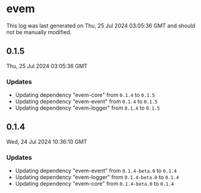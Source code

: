 # evem

This log was last generated on Thu, 25 Jul 2024 03:05:36 GMT and should not be manually modified.

## 0.1.5
Thu, 25 Jul 2024 03:05:36 GMT

### Updates

- Updating dependency "evem-core" from `0.1.4` to `0.1.5`
- Updating dependency "evem-event" from `0.1.4` to `0.1.5`
- Updating dependency "evem-logger" from `0.1.4` to `0.1.5`

## 0.1.4
Wed, 24 Jul 2024 10:36:10 GMT

### Updates

- Updating dependency "evem-event" from `0.1.4-beta.0` to `0.1.4`
- Updating dependency "evem-logger" from `0.1.4-beta.0` to `0.1.4`
- Updating dependency "evem-core" from `0.1.4-beta.0` to `0.1.4`

